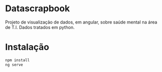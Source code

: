 # Datascrapbook

Projeto de visualização de dados, em angular, sobre saúde mental na área de T.I. Dados tratados em python.

# Instalação

```bash
npm install
ng serve
```
